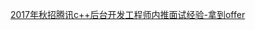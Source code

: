 [2017年秋招腾讯c++后台开发工程师内推面试经验-拿到offer](http://baijiahao.baidu.com/s?id=1594032239992274866&wfr=spider&for=pc)
